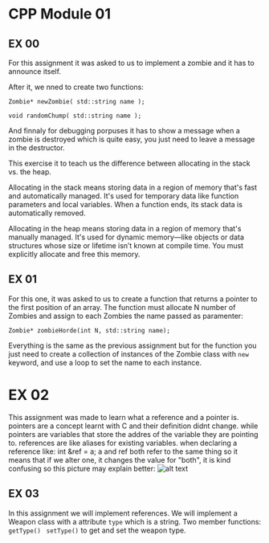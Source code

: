 # CPP Module 01

## EX 00
For this assignment it was asked to us to implement a zombie and it has to announce itself.

After it, we nned to create two functions:

```Zombie* newZombie( std::string name );```

```void randomChump( std::string name );```

And finnaly for debugging porpuses it has to show a message when a zombie is destroyed which is quite easy, you just need to leave a message in the destructor.

This exercise it to teach us the difference between allocating in the stack vs. the heap.

Allocating in the stack means storing data in a region of memory that's fast and automatically managed. It's used for temporary data like function parameters and local variables. When a function ends, its stack data is automatically removed.

Allocating in the heap means storing data in a region of memory that's manually managed. It's used for dynamic memory—like objects or data structures whose size or lifetime isn’t known at compile time. You must explicitly allocate and free this memory.

## EX 01

For this one, it was asked to us to create a function that returns a pointer to the first position of an array. The function must allocate N number of Zombies and assign to each Zombies the name passed as paramenter:

```Zombie* zombieHorde(int N, std::string name);```

Everything is the same as the previous assignment but for the function you just need to create a collection of instances of the Zombie class with ```new``` keyword, and use a loop to set the name to each instance.

# EX 02

This assignment was made to learn what a reference and a pointer is.
pointers are a concept learnt with C and their definition didnt change.
while pointers are variables that store the addres of the variable they are pointing to.
references are like aliases for existing variables.
when declaring a reference like:
int &ref = a;
a and ref both refer to the same thing so it means that if we alter one, it changes the value for "both", it is kind confusing so this picture may explain better:
![alt text](references.png)

## EX 03

In this assignment we will implement references.
We will implement a Weapon class with a attribute ```type``` which is a string.
Two member functions:
``` getType()```
``` setType()```
to get and set the weapon type.

